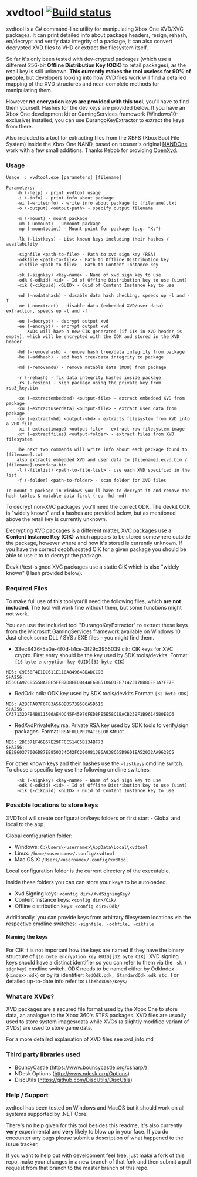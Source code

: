 # xvdtool [![Build status](https://api.travis-ci.com/emoose/xvdtool.svg?branch=master)](https://travis-ci.com/emoose/xvdtool)

xvdtool is a C# command-line utility for manipulating Xbox One XVD/XVC packages. It can print detailed info about package headers, resign, rehash, en/decrypt and verify data integrity of a package, it can also convert decrypted XVD files to VHD or extract the filesystem itself.

So far it's only been tested with dev-crypted packages (which use a different 256-bit **Offline Distribution Key (ODK)** to retail packages), as the retail key is still unknown. **This currently makes the tool useless for 90% of people**, but developers looking into how XVD files work will find a detailed mapping of the XVD structures and near-complete methods for manipulating them.

However **no encryption keys are provided with this tool**, you'll have to find them yourself. Hashes for the dev keys are provided below.
If you have an Xbox One development kit or GamingServices framework (Windows10-exclusive) installed, you can use DurangoKeyExtractor to extract the keys from there.

Also included is a tool for extracting files from the XBFS (Xbox Boot File System) inside the Xbox One NAND, based on tuxuser's original [NANDOne](https://github.com/tuxuser/NANDOne) work with a few small additions.
Thanks Kebob for providing [OpenXvd](https://github.com/Kebob/OpenXvd).

### Usage
```
Usage  : xvdtool.exe [parameters] [filename]

Parameters:
    -h (-help) - print xvdtool usage
    -i (-info) - print info about package
    -wi (-writeinfo) - write info about package to [filename].txt
    -o (-output) <output-path> - specify output filename

    -m (-mount) - mount package
    -um (-unmount) - unmount package
    -mp (-mountpoint) - Mount point for package (e.g. "X:")

    -lk (-listkeys) - List known keys including their hashes / availability

    -signfile <path-to-file> - Path to xvd sign key (RSA)
    -odkfile <path-to-file> - Path to Offline Distribution key
    -cikfile <path-to-file> - Path to Content Instance key

    -sk (-signkey) <key-name> - Name of xvd sign key to use
    -odk (-odkid) <id> - Id of Offline Distribution key to use (uint)
    -cik (-cikguid) <GUID> - Guid of Content Instance key to use

    -nd (-nodatahash) - disable data hash checking, speeds up -l and -f
    -ne (-noextract) - disable data (embedded XVD/user data) extraction, speeds up -l and -f

    -eu (-decrypt) - decrypt output xvd
    -ee (-encrypt) - encrypt output xvd
        XVDs will have a new CIK generated (if CIK in XVD header is empty), which will be encrypted with the ODK and stored in the XVD header

    -hd (-removehash) - remove hash tree/data integrity from package
    -he (-addhash) - add hash tree/data integrity to package

    -md (-removemdu) - remove mutable data (MDU) from package

    -r (-rehash) - fix data integrity hashes inside package
    -rs (-resign) - sign package using the private key from rsa3_key.bin

    -xe (-extractembedded) <output-file> - extract embedded XVD from package
    -xu (-extractuserdata) <output-file> - extract user data from package
    -xv (-extractvhd) <output-vhd> - extracts filesystem from XVD into a VHD file
    -xi (-extractimage) <output-file> - extract raw filesystem image
    -xf (-extractfiles) <output-folder> - extract files from XVD filesystem

    The next two commands will write info about each package found to [filename].txt
    also extracts embedded XVD and user data to [filename].exvd.bin / [filename].userdata.bin
    -l (-filelist) <path-to-file-list> - use each XVD specified in the list
    -f (-folder) <path-to-folder> - scan folder for XVD files

To mount a package in Windows you'll have to decrypt it and remove the hash tables & mutable data first (-eu -hd -md)
```

To decrypt non-XVC packages you'll need the correct ODK. The devkit ODK is "widely known" and a hashes are provided below, but as mentioned above the retail key is currently unknown.

Decrypting XVC packages is a different matter, XVC packages use a **Content Instance Key (CIK)** which appears to be stored somewhere outside the package, however where and how it's stored is currently unknown. If you have the correct deobfuscated CIK for a given package you should be able to use it to to decrypt the package.

Devkit/test-signed XVC packages use a static CIK which is also "widely known" (Hash provided below).

### Required Files
To make full use of this tool you'll need the following files, which **are not included**. The tool will work fine without them, but some functions might not work.

You can use the included tool "DurangoKeyExtractor" to extract these keys from the Microsoft.GamingServices framework available on Windows 10.
Just check some DLL / SYS / EXE files - you might find them.

- 33ec8436-5a0e-4f0d-b1ce-3f29c3955039.cik: CIK keys for XVC crypto.
First entry should be the key used by SDK tools/devkits.
Format: `[16 byte encryption key GUID][32 byte CIK]`
~~~
MD5: C9E58F4E1DC611E110A849648DADCC9B
SHA256: 855CCA97C85558AE8E5FF87D8EEDB44AE6B8510601EB71423178B80EF1A7FF7F
~~~
- RedOdk.odk: ODK key used by SDK tools/devkits
Format: `[32 byte ODK]`
~~~
MD5: A2BCFA87F6F83A560BD5739586A5D516
SHA256: CA37132DFB4B811506AE4DC45F45970FED8FE5E58C1BACB259F1B96145B0EBC6
~~~
- RedXvdPrivateKey.rsa: Private RSA key used by SDK tools to verify/sign packages.
Format: `RSAFULLPRIVATEBLOB` struct
~~~
MD5: 2DC371F46B67E29FFCC514C5B134BF73
SHA256: 8E2B60377006D87EE850334C42FC200081386A838C65D96D1EA52032AA9628C5
~~~

For other known keys and their hashes use the `-listkeys` cmdline switch.
To chose a specific key use the following cmdline switches:
```
    -sk (-signkey) <key-name> - Name of xvd sign key to use
    -odk (-odkid) <id> - Id of Offline Distribution key to use (uint)
    -cik (-cikguid) <GUID> - Guid of Content Instance key to use
```

### Possible locations to store keys
XVDTool will create configuration/keys folders on first start - Global and local to the app.

Global configuration folder:
* Windows: `C:\Users\<username>\AppData\Local\xvdtool`
* Linux: `/home/<username>/.config/xvdtool`
* Mac OS X: `/Users/<username>/.config/xvdtool`

Local configuration folder is the current directory of the executable.

Inside these folders you can can store your keys to be autoloaded.

* Xvd Signing keys: `<config dir>/XvdSigningKey/`
* Content Instance keys: `<config dir>/Cik/`
* Offline distribution keys: `<config dir>/Odk/`

Additionally, you can provide keys from arbitrary filesystem locations via the respective cmdline switches: `-signfile, -odkfile, -cikfile`

#### Naming the keys
For CIK it is not important how the keys are named if they have the binary structure of `[16 byte encryption key GUID][32 byte CIK]`.
XVD signing keys should have a distinct identifier so you can refer to them via the `-sk (-signkey)` cmdline switch.
ODK needs to be named either by OdkIndex (`<index>.odk`) or by its identifier: `RedOdk.odk, StandardOdk.odk etc.`
For detailed up-to-date info refer to: `LibXboxOne/Keys/`

### What are XVDs?
XVD packages are a secured file format used by the Xbox One to store data, an analogue to the Xbox 360's STFS packages. XVD files are usually used to store system images/data while XVCs (a slightly modified variant of XVDs) are used to store game data.

For a more detailed explanation of XVD files see xvd_info.md

### Third party libraries used
* BouncyCastle (https://www.bouncycastle.org/csharp/)
* NDesk.Options (http://www.ndesk.org/Options)
* DiscUtils (https://github.com/DiscUtils/DiscUtils)

### Help / Support
xvdtool has been tested on Windows and MacOS but it should work on all systems supported by .NET Core.

There's no help given for this tool besides this readme, it's also currently **very** experimental and **very** likely to blow up in your face. If you do encounter any bugs please submit a description of what happened to the issue tracker.

If you want to help out with development feel free, just make a fork of this repo, make your changes in a new branch of that fork and then submit a pull request from that branch to the master branch of this repo.
